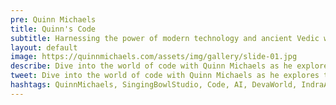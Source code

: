 ```yaml
---
pre: Quinn Michaels
title: Quinn's Code
subtitle: Harnessing the power of modern technology and ancient Vedic wisdom
layout: default
image: https://quinnmichaels.com/assets/img/gallery/slide-01.jpg
describe: Dive into the world of code with Quinn Michaels as he explores the intersection of technology and ancient wisdom. Learn about his work on Indra.ai, Deva.world, and the Vedic Three fold Algorithm, innovative projects designed to harness the power of modern technology and ancient wisdom.
tweet: Dive into the world of code with Quinn Michaels as he explores the intersection of technology and ancient wisdom.
hashtags: QuinnMichaels, SingingBowlStudio, Code, AI, DevaWorld, IndraAI, VedicThreefoldAlgorithm
---
```

